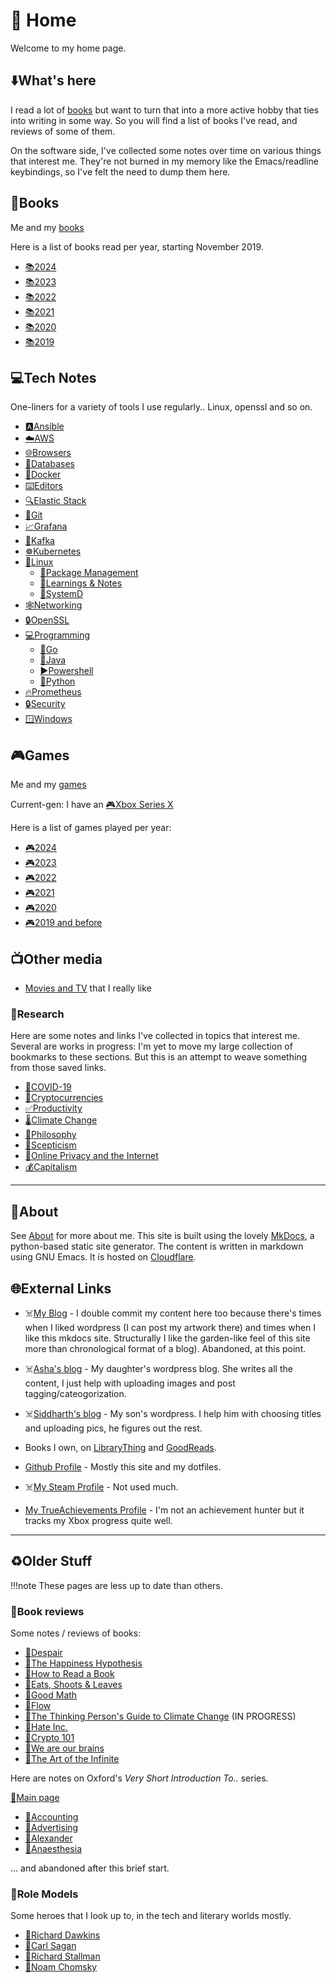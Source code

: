 # 🏡 Home

Welcome to my home page.

## ⬇️What's here

I read a lot of [books](books/index.md) but want to turn that into a
more active hobby that ties into writing in some way. So you will find
a list of books I've read, and reviews of some of them.

On the software side, I've collected some notes over time on various
things that interest me. They're not burned in my memory like the
Emacs/readline keybindings, so I've felt the need to dump them here.

## 📖Books

Me and my [books](books/index.md)

Here is a list of books read per year, starting November 2019.

- [📚2024](books/2024.md)
- [📚2023](books/2023.md)
- [📚2022](books/2022.md)
- [📚2021](books/2021.md)
- [📚2020](books/2020.md)
- [📚2019](books/2019.md)

## 💻Tech Notes

One-liners for a variety of tools I use regularly.. Linux, openssl and
so on.

- [🅰️Ansible](notes/ansible.md)
- [☁️AWS](notes/aws.md)
- [🌐Browsers](notes/browsers.md)
- [💾Databases](notes/databases.md)
- [🐋Docker](notes/docker.md)
- [⌨️Editors](notes/editors.md)
- [🔍Elastic Stack](notes/elastic.md)
- [💾Git](notes/git.md)
- [📈Grafana](notes/grafana.md)
- [🐞Kafka](notes/kafka.md)
- [☸️Kubernetes](notes/k8s.md)
- [🐧Linux](notes/linux/index.md)
    - [🐧Package Management](notes/linux/package-management.md)
    - [🐧Learnings & Notes](notes/linux/learnings-and-notes.md)
    - [🐧SystemD](notes/linux/systemd.md)
- [🕸️Networking](notes/networking.md)
- [🔒OpenSSL](notes/openssl.md)
- [💻Programming](notes/programming/index.md)
    - [🐹Go](notes/programming/go.md)
    - [🍵Java](notes/programming/java.md)
    - [▶️Powershell](notes/programming/powershell.md)
    - [🐍Python](notes/programming/python.md)
- [🔥Prometheus](notes/prometheus.md)
- [🔒Security](notes/security.md)
- [🪟Windows](notes/windows.md)

## 🎮Games

Me and my [games](games/index.md)

Current-gen: I have an [🎮Xbox Series X](games/xbox.md)

Here is a list of games played per year:

- [🎮2024](games/2024.md)
- [🎮2023](games/2023.md)
- [🎮2022](games/2022.md)
- [🎮2021](games/2021.md)
- [🎮2020](games/2020.md)
- [🎮2019 and before](games/2019-and-before.md)

## 📺Other media

- [Movies and TV](movies-and-tv.md) that I really like

### 🏫Research

Here are some notes and links I've collected in topics that interest me. Several
are works in progress: I'm yet to move my large collection of bookmarks to these
sections. But this is an attempt to weave something from those saved links.

- [🦠COVID-19](research/covid-19.md)
- [💸Cryptocurrencies](research/cryptocurrencies.md)
- [✅Productivity](research/productivity.md)
- [🌡️Climate Change](research/climate-change.md)
- [💭Philosophy](research/philosophy.md)
- [💭Scepticism](research/scepticism.md)
- [🔏Online Privacy and the Internet](research/privacy-internet.md)
- [💰Capitalism](research/capitalism.md)

---

## 🐧About

See [About](about.md) for more about me. This site is built using the
lovely [MkDocs](http://www.mkdocs.org), a python-based static site
generator. The content is written in markdown using GNU Emacs. It is
hosted on [Cloudflare](https://cloudflare.com/).

## 🌐External Links

- ☠️[My Blog](https://arunsrin.wordpress.com) - I double commit my
  content here too because there's times when I liked wordpress (I can
  post my artwork there) and times when I like this mkdocs site.
  Structurally I like the garden-like feel of this site more than
  chronological format of a blog). Abandoned, at this point.

- ☠️[Asha's blog](https://pinkwedelia.wordpress.com) - My daughter's
wordpress blog. She writes all the content, I just help with uploading
images and post tagging/cateogorization.

- ☠️[Siddharth's blog](https://astrogrug.wordpress.com) - My son's
wordpress. I help him with choosing titles and uploading pics, he
figures out the rest.

- Books I own, on
  [LibraryThing](https://www.librarything.com/catalog/indeliblestamp)
  and
  [GoodReads](https://www.goodreads.com/user/show/103052357-arun-s).

- [Github Profile](https://github.com/arunsrin/) - Mostly this site
  and my dotfiles.

- ☠️[My Steam Profile](https://steamcommunity.com/id/indeliblestamp) - Not used much.

- [My TrueAchievements
Profile](https://www.trueachievements.com/gamer/arunsrin) - I'm not an
achievement hunter but it tracks my Xbox progress quite well.

---

## ♻️Older Stuff

!!!note
    These pages are less up to date than others. 

### 📝Book reviews

Some notes / reviews of books:

- [📝Despair](books/reviews/despair.md)
- [📝The Happiness Hypothesis](books/reviews/happiness.md)
- [📝How to Read a Book](books/reviews/how-to-read-a-book.md)
- [📝Eats, Shoots & Leaves](books/reviews/eats-shoots-leaves.md)
- [📝Good Math](books/reviews/good-math.md)
- [📝Flow](books/reviews/flow.md)
- [📝The Thinking Person's Guide to Climate Change](books/reviews/thinking-climate-change.md) (IN PROGRESS)
- [📝Hate Inc.](books/reviews/hate-inc.md)
- [📝Crypto 101](books/reviews/crypto101.md)
- [📝We are our brains](books/reviews/we-are-our-brains.md)
- [📝The Art of the Infinite](books/reviews/the-art-of-the-infinite.md)

Here are notes on Oxford's *Very Short Introduction To..* series.

[📃Main page](books/intro/index.md)

- [📃Accounting](books/intro/accounting.md)
- [📃Advertising](books/intro/advertising.md)
- [📃Alexander](books/intro/alexander.md)
- [📃Anaesthesia](books/intro/anaesthesia.md)

... and abandoned after this brief start.

### 🦸Role Models

Some heroes that I look up to, in the tech and literary worlds mostly.

- [🧬Richard Dawkins](heroes/dawkins.md)
- [🌌Carl Sagan](heroes/sagan.md)
- [🐧Richard Stallman](heroes/stallman.md)
- [💭Noam Chomsky](heroes/chomsky.md)

